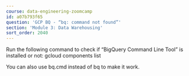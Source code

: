 ```yaml
---
course: data-engineering-zoomcamp
id: a07b793f65
question: 'GCP BQ - “bq: command not found”'
section: 'Module 3: Data Warehousing'
sort_order: 2040
---
```


Run the following command to check if “BigQuery Command Line Tool” is installed or not: gcloud components list

You can also use bq.cmd instead of bq to make it work.

